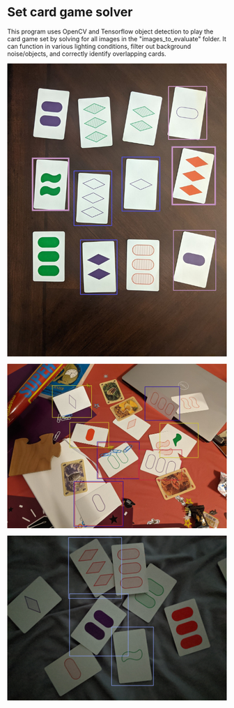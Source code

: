 # Set card game solver

This program uses OpenCV and Tensorflow object detection to play the card game set by solving for all images in the "images_to_evaluate" folder. It can function in various lighting conditions, filter out background noise/objects, and correctly identify overlapping cards.

![exaple1](/sample_images/test1.jpg)

![exaple1](/sample_images/test2.jpg)

![exaple_lowlight](/sample_images/lowlight.jpg)
